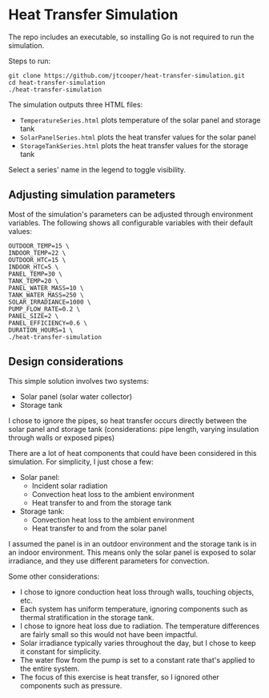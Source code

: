 # Heat Transfer Simulation

The repo includes an executable, so installing Go is not required to run the simulation.

Steps to run:

```
git clone https://github.com/jtcooper/heat-transfer-simulation.git
cd heat-transfer-simulation
./heat-transfer-simulation
```

The simulation outputs three HTML files:
* `TemperatureSeries.html` plots temperature of the solar panel and storage tank
* `SolarPanelSeries.html` plots the heat transfer values for the solar panel
* `StorageTankSeries.html` plots the heat transfer values for the storage tank

Select a series' name in the legend to toggle visibility.

## Adjusting simulation parameters

Most of the simulation's parameters can be adjusted through environment variables. The following shows all configurable variables with their default values:

```
OUTDOOR_TEMP=15 \
INDOOR_TEMP=22 \
OUTDOOR_HTC=15 \
INDOOR_HTC=5 \
PANEL_TEMP=30 \
TANK_TEMP=20 \
PANEL_WATER_MASS=10 \
TANK_WATER_MASS=250 \
SOLAR_IRRADIANCE=1000 \
PUMP_FLOW_RATE=0.2 \
PANEL_SIZE=2 \
PANEL_EFFICIENCY=0.6 \
DURATION_HOURS=1 \
./heat-transfer-simulation
```

## Design considerations

This simple solution involves two systems:
* Solar panel (solar water collector)
* Storage tank

I chose to ignore the pipes, so heat transfer occurs directly between the solar panel and storage tank (considerations: pipe length, varying insulation through walls or exposed pipes)

There are a lot of heat components that could have been considered in this simulation. For simplicity, I just chose a few:
* Solar panel:
  * Incident solar radiation
  * Convection heat loss to the ambient environment
  * Heat transfer to and from the storage tank
* Storage tank:
  * Convection heat loss to the ambient environment
  * Heat transfer to and from the solar panel

I assumed the panel is in an outdoor environment and the storage tank is in an indoor environment. This means only the solar panel is exposed to solar irradiance, and they use different parameters for convection.

Some other considerations:
* I chose to ignore conduction heat loss through walls, touching objects, etc.
* Each system has uniform temperature, ignoring components such as thermal stratification in the storage tank.
* I chose to ignore heat loss due to radiation. The temperature differences are fairly small so this would not have been impactful.
* Solar irradiance typically varies throughout the day, but I chose to keep it constant for simplicity.
* The water flow from the pump is set to a constant rate that's applied to the entire system.
* The focus of this exercise is heat transfer, so I ignored other components such as pressure.

